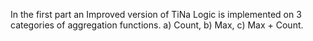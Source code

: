 In the first part an Improved version of TiNa Logic is implemented on 3 categories of aggregation functions. a) Count, b) Max, c) Max + Count. 
